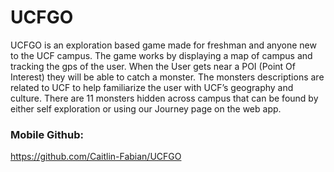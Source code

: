 # UCFGO
UCFGO is an exploration based game made for freshman and anyone new to the UCF campus. The game works by displaying a map of campus and tracking 
the gps of the user. When the User gets near a POI (Point Of Interest) they will be able to catch a monster. The monsters descriptions are related
to UCF to help familiarize the user with UCF’s geography and culture. There are 11 monsters hidden across campus that can be found by either self 
exploration or using our Journey page on the web app.

### Mobile Github:
https://github.com/Caitlin-Fabian/UCFGO
